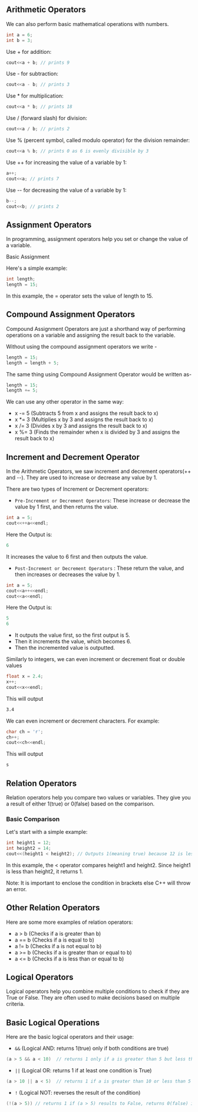 ## Arithmetic Operators

We can also perform basic mathematical operations with numbers.

```cpp
int a = 6;
int b = 3;
```

Use + for addition:

```cpp
cout<<a + b; // prints 9
```

Use - for subtraction:

```cpp
cout<<a - b; // prints 3
```

Use * for multiplication:

```cpp
cout<<a * b; // prints 18
```

Use / (forward slash) for division:

```cpp
cout<<a / b; // prints 2
```

Use % (percent symbol, called modulo operator) for the division remainder:

```cpp
cout<<a % b; // prints 0 as 6 is evenly divisible by 3
```

Use ++ for increasing the value of a variable by 1:

```cpp
a++;
cout<<a; // prints 7
```

Use -- for decreasing the value of a variable by 1:

```cpp
b--;
cout<<b; // prints 2
```

## Assignment Operators

In programming, assignment operators help you set or change the value of a variable.

Basic Assignment

Here's a simple example:

```cpp
int length;
length = 15;
```

In this example, the = operator sets the value of length to 15.

## Compound Assignment Operators

Compound Assignment Operators are just a shorthand way of performing operations on a variable and assigning the result back to the variable.

Without using the compound assignment operators we write -

```cpp
length = 15;
length = length + 5;
```

The same thing using Compound Assignment Operator would be written as-

```cpp
length = 15;
length += 5;
```

We can use any other operator in the same way:

- x -= 5        (Subtracts 5 from x and assigns the result back to x)
- x *= 3        (Multiplies x by 3 and assigns the result back to x)
- x /= 3        (Divides x by 3 and assigns the result back to x)
- x %= 3        (Finds the remainder when x is divided by 3 and assigns the result back to x)

## Increment and Decrement Operator

In the Arithmetic Operators, we saw increment and decrement operators(++ and --). They are used to increase or decrease any value by 1.

There are two types of Increment or Decrement operators:

- `Pre-Increment or Decrement Operators`: These increase or decrease the value by 1 first, and then returns the value.

```cpp
int a = 5;
cout<<++a<<endl;
```

Here the Output is:

```cpp
6
```

It increases the value to 6 first and then outputs the value.

- `Post-Increment or Decrement Operators` : These return the value, and then increases or decreases the value by 1.

```cpp
int a = 5;
cout<<a++<<endl;
cout<<a<<endl;
```

Here the Output is:

```cpp
5
6
```

- It outputs the value first, so the first output is 5.
- Then it increments the value, which becomes 6.
- Then the incremented value is outputted.

Similarly to integers, we can even increment or decrement float or double values

```cpp
float x = 2.4;
x++;
cout<<x<<endl;
```

This will output 

```txt
3.4
```

We can even increment or decrement characters. For example:

```cpp
char ch = 'r';
ch++;
cout<<ch<<endl;
```

This will output 

```txt
s
```

## Relation Operators

Relation operators help you compare two values or variables. They give you a result of either 1(true) or 0(false) based on the comparison.

### Basic Comparison

Let's start with a simple example:

```cpp
int height1 = 12;
int height2 = 14;
cout<<(height1 < height2); // Outputs 1(meaning true) because 12 is less than 14
```

In this example, the < operator compares height1 and height2. Since height1 is less than height2, it returns 1.

Note: It is important to enclose the condition in brackets else C++ will throw an error.

## Other Relation Operators

Here are some more examples of relation operators:

- a > b          (Checks if a is greater than b)
- a == b        (Checks if a is equal to b)
- a != b        (Checks if a is not equal to b)
- a >= b        (Checks if a is greater than or equal to b)
- a <= b        (Checks if a is less than or equal to b)

## Logical Operators

Logical operators help you combine multiple conditions to check if they are True or False. They are often used to make decisions based on multiple criteria.

## Basic Logical Operations

Here are the basic logical operators and their usage:

- `&&` (Logical AND: returns 1(true) only if both conditions are true)

```cpp
(a > 5 && a < 10)  // returns 1 only if a is greater than 5 but less than 10
```

- `||` (Logical OR: returns 1 if at least one condition is True)

```cpp
(a > 10 || a < 5)  // returns 1 if a is greater than 10 or less than 5
```

- `!` (Logical NOT: reverses the result of the condition)

```cpp
(!(a > 5)) // returns 1 if (a > 5) results to False, returns 0(false) if (a > 5) results to True
```